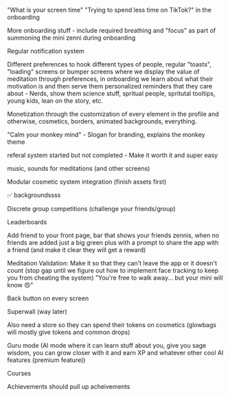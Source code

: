 "What is your screen time" "Trying to spend less time on TikTok?" in the onboarding

More onboarding stuff - include required breathing and "focus" as part of summoning the mini zenni during onboarding

Regular notification system

Different preferences to hook different types of people, regular "toasts", "loading" screens or bumper screens where we display the value of meditation through preferences, in onboarding we learn about what their motivation is and then serve them personalized reminders that they care about - Nerds, show them science stuff, spritual people, spritutal tooltips, young kids, lean on the story, etc.


Monetization through the customization of every element in the profile and otherwise, cosmetics, borders, animated backgrounds, everything.

"Calm your monkey mind" - Slogan for branding, explains the monkey theme

referal system started but not completed - Make it worth it and super easy

music, sounds for meditations (and other screens)

Modular cosmetic system integration (finish assets first)

✅ backgroundssss

Discrete group competitions (challenge your friends/group)

Leaderboards

Add friend to your front page, bar that shows your friends zennis, when no friends are added just a big green plus with a prompt to share the app with a friend (and make it clear they will get a reward)

Meditation Validation: Make it so that they can't leave the app or it doesn't count (stop gap until we figure out how to implement face tracking to keep you from cheating the system) "You're free to walk away... but your mini will know 😠"

Back button on every screen

Superwall (way later)

Also need a store so they can spend their tokens on cosmetics (glowbags will mostly give tokens and common drops)

Guru mode (AI mode where it can learn stuff about you, give you sage wisdom, you can grow closer with it and earn XP and whatever other cool AI features (premium feature))

Courses

Achievements should pull up acheivements